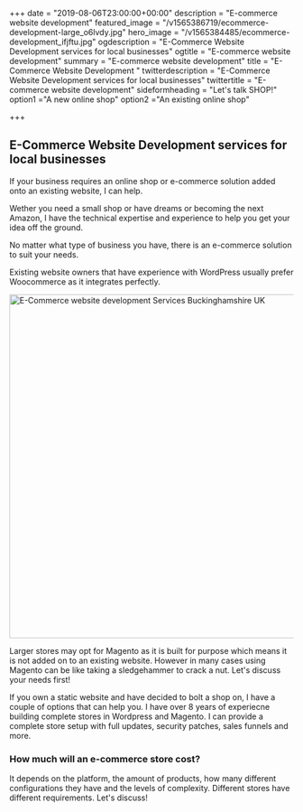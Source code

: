 +++
date = "2019-08-06T23:00:00+00:00"
description = "E-commerce website development"
featured_image = "/v1565386719/ecommerce-development-large_o6lvdy.jpg"
hero_image = "/v1565384485/ecommerce-development_ifjftu.jpg"
ogdescription = "E-Commerce Website Development services for local businesses"
ogtitle = "E-commerce website development"
summary = "E-commerce website development"
title = "E-Commerce Website Development "
twitterdescription = "E-Commerce Website Development services for local businesses"
twittertitle = "E-commerce website development"
sideformheading = "Let's talk SHOP!"
option1 ="A new online shop"
option2 ="An existing online shop"

+++

## E-Commerce Website Development services for local businesses

If your business requires an online shop or e-commerce solution added onto an existing website, I can help.

Wether you need a small shop or have dreams or becoming the next Amazon, I have the technical expertise and experience to help you get your idea off the ground.

No matter what type of business you have, there is an e-commerce solution to suit your needs.

Existing website owners that have experience with WordPress usually prefer Woocommerce as it integrates perfectly.

  <picture>
  <source width="914" height="609" data-srcset="https://res.cloudinary.com/pixaful/image/upload/w_914,h_609/v1565737236/online-shopping_bmfb9u.webp" type="image/webp" uk-img>
  <source width="914" height="609" data-srcset="https://res.cloudinary.com/pixaful/image/upload//w_914,h_609/v1565737236/online-shopping_bmfb9u.jpg" type="image/jpeg" uk-img>
  <img width="914" height="609" data-src="https://res.cloudinary.com/pixaful/image/upload//w_914,h_609/v1565737236/online-shopping_bmfb9u.jpg" alt="E-Commerce website development Services Buckinghamshire UK" uk-img>
  </picture> 

Larger stores may opt for Magento as it is built for purpose which means it is not added on to an existing website. However in many cases using Magento can be like taking a sledgehammer to crack a nut. Let's discuss your needs first!

If you own a static website and have decided to bolt a shop on, I have a couple of options that can help you. I have over 8 years of experiecne building complete stores in Wordpress and Magento. I can provide a complete store setup with full updates, security patches, sales funnels and more.

### How much will an e-commerce store cost?

It depends on the platform, the amount of products, how many different configurations they have and the levels of complexity. Different stores have different requirements. Let's discuss!

